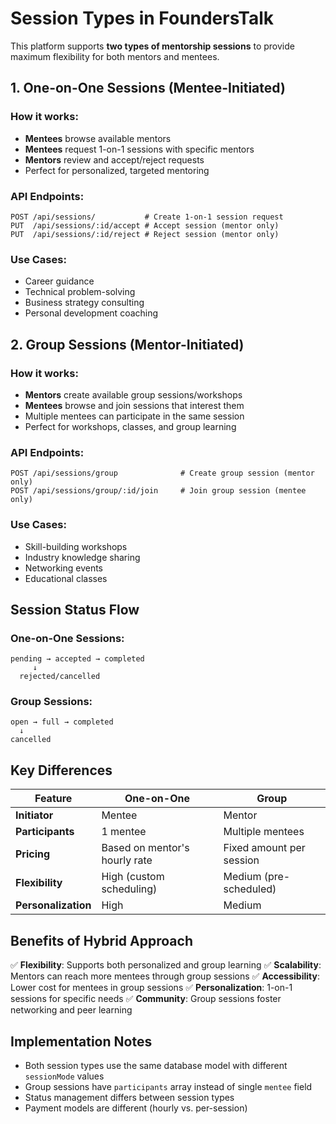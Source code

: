 # Session Types in FoundersTalk

This platform supports **two types of mentorship sessions** to provide maximum flexibility for both mentors and mentees.

## 1. One-on-One Sessions (Mentee-Initiated)

### How it works:
- **Mentees** browse available mentors
- **Mentees** request 1-on-1 sessions with specific mentors
- **Mentors** review and accept/reject requests
- Perfect for personalized, targeted mentoring

### API Endpoints:
```
POST /api/sessions/           # Create 1-on-1 session request
PUT  /api/sessions/:id/accept # Accept session (mentor only)
PUT  /api/sessions/:id/reject # Reject session (mentor only)
```

### Use Cases:
- Career guidance
- Technical problem-solving
- Business strategy consulting
- Personal development coaching

## 2. Group Sessions (Mentor-Initiated)

### How it works:
- **Mentors** create available group sessions/workshops
- **Mentees** browse and join sessions that interest them
- Multiple mentees can participate in the same session
- Perfect for workshops, classes, and group learning

### API Endpoints:
```
POST /api/sessions/group              # Create group session (mentor only)
POST /api/sessions/group/:id/join     # Join group session (mentee only)
```

### Use Cases:
- Skill-building workshops
- Industry knowledge sharing
- Networking events
- Educational classes

## Session Status Flow

### One-on-One Sessions:
```
pending → accepted → completed
     ↓
  rejected/cancelled
```

### Group Sessions:
```
open → full → completed
  ↓
cancelled
```

## Key Differences

| Feature | One-on-One | Group |
|---------|------------|-------|
| **Initiator** | Mentee | Mentor |
| **Participants** | 1 mentee | Multiple mentees |
| **Pricing** | Based on mentor's hourly rate | Fixed amount per session |
| **Flexibility** | High (custom scheduling) | Medium (pre-scheduled) |
| **Personalization** | High | Medium |

## Benefits of Hybrid Approach

✅ **Flexibility**: Supports both personalized and group learning
✅ **Scalability**: Mentors can reach more mentees through group sessions
✅ **Accessibility**: Lower cost for mentees in group sessions
✅ **Personalization**: 1-on-1 sessions for specific needs
✅ **Community**: Group sessions foster networking and peer learning

## Implementation Notes

- Both session types use the same database model with different `sessionMode` values
- Group sessions have `participants` array instead of single `mentee` field
- Status management differs between session types
- Payment models are different (hourly vs. per-session) 